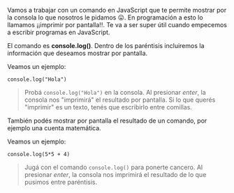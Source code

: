 Vamos a trabajar con un comando en JavaScript que te permite mostrar por la consola lo que nosotros le pidamos :stuck_out_tongue:. En programación a esto lo llamamos ¡¡imprimir por pantalla!!. Te va a ser super útil cuando empecemos a escribir programas en JavaScript.

El comando es **console.log()**. Dentro de los paréntisis incluiremos la información que deseamos mostrar por pantalla. 

Veamos un ejemplo:

```
console.log("Hola")
```

> Probá `console.log("Hola")` en la consola. 
Al presionar *enter*, la consola nos "imprimirá" el resultado por pantalla. Si lo que querés "imprimir" es un texto, tenés que escribirlo entre comillas. 

También podés mostrar por pantalla el resultado de un comando, por ejemplo una cuenta matemática. 

Veamos un ejemplo:

```
console.log(5*5 + 4)
```

> Jugá con el comando `console.log()` para ponerte cancero. Al presionar *enter*, la consola nos imprimirá el resultado de lo que pusimos entre paréntisis.
